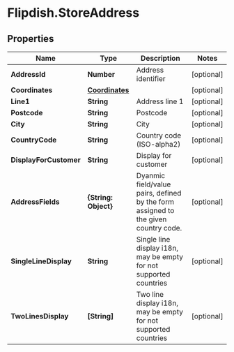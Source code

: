# Flipdish.StoreAddress

## Properties

Name | Type | Description | Notes
------------ | ------------- | ------------- | -------------
**AddressId** | **Number** | Address identifier | [optional] 
**Coordinates** | [**Coordinates**](Coordinates.md) |  | [optional] 
**Line1** | **String** | Address line 1 | [optional] 
**Postcode** | **String** | Postcode | [optional] 
**City** | **String** | City | [optional] 
**CountryCode** | **String** | Country code (ISO-alpha2) | [optional] 
**DisplayForCustomer** | **String** | Display for customer | [optional] 
**AddressFields** | **{String: Object}** | Dyanmic field/value pairs, defined by the form assigned to the given country code. | [optional] 
**SingleLineDisplay** | **String** | Single line display i18n, may be empty for not supported countries | [optional] 
**TwoLinesDisplay** | **[String]** | Two line display i18n, may be empty for not supported countries | [optional] 


